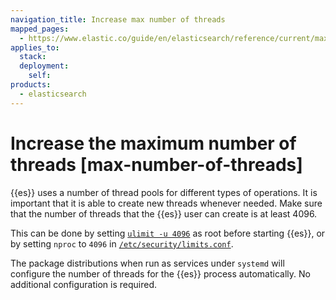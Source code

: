 ```yaml
---
navigation_title: Increase max number of threads
mapped_pages:
  - https://www.elastic.co/guide/en/elasticsearch/reference/current/max-number-of-threads.html
applies_to:
  stack:
  deployment:
    self:
products:
  - elasticsearch
---
```


# Increase the maximum number of threads [max-number-of-threads]

{{es}} uses a number of thread pools for different types of operations. It is important that it is able to create new threads whenever needed. Make sure that the number of threads that the {{es}} user can create is at least 4096.

This can be done by setting [`ulimit -u 4096`](setting-system-settings.md#ulimit) as root before starting {{es}}, or by setting `nproc` to `4096` in [`/etc/security/limits.conf`](setting-system-settings.md#limits.conf).

The package distributions when run as services under `systemd` will configure the number of threads for the {{es}} process automatically. No additional configuration is required.

